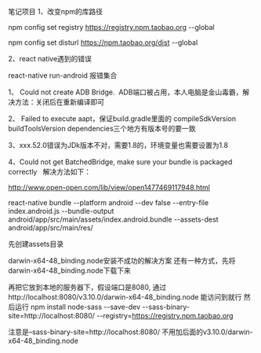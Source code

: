 笔记项目
1、改变npm的库路径

npm config set registry https://registry.npm.taobao.org --global

npm config set disturl https://npm.taobao.org/dist --global

2、react native遇到的错误

react-native run-android 报错集合

1、 Could not create ADB Bridge.  ADB端口被占用，本人电脑是金山毒霸，解决方法：关闭后在重新编译即可

2、 Failed to execute aapt，保证build.gradle里面的 compileSdkVersion buildToolsVersion  dependencies三个地方有版本号的要一致

3、xxx.52.0错误为JDk版本不对，需要1.8的，环境变量也需要设置为1.8

4、Could not get BatchedBridge, make sure your bundle is packaged correctly   解决方法如下：
   
   http://www.open-open.com/lib/view/open1477469117948.html

react-native bundle --platform android --dev false --entry-file index.android.js --bundle-output android/app/src/main/assets/index.android.bundle --assets-dest android/app/src/main/res/ 

先创建assets目录


darwin-x64-48_binding.node安装不成功的解决方案
还有一种方式，先将darwin-x64-48_binding.node下载下来

再把它放到本地的服务器下，假设端口是8080, 通过http://localhost:8080/v3.10.0/darwin-x64-48_binding.node 能访问到就行
然后运行
npm install node-sass --save-dev --sass-binary-site=http://localhost:8080/ --registry=https://registry.npm.taobao.org

注意是–sass-binary-site=http://localhost:8080/
不用加后面的v3.10.0/darwin-x64-48_binding.node




